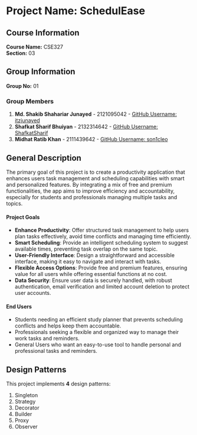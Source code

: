 # Project Name: SchedulEase

## Course Information
**Course Name:** CSE327  
**Section:** 03

## Group Information
**Group No:** 01

### Group Members
1. **Md. Shakib Shahariar Junayed** - 2121095042 - [GitHub Username: itzjunayed](https://github.com/itzjunayed)
2. **Shafkat Sharif Bhuiyan** - 2132314642 - [GitHub Username: ShafkatSharif](https://github.com/ShafkatSharif)
3. **Midhat Ratib Khan** - 2111439642 - [GitHub Username: son1cleo](https://github.com/son1cleo)

## General Description
The primary goal of this project is to create a productivity application that enhances users task management and scheduling capabilities with smart and personalized features. By integrating a mix of free and premium functionalities, the app aims to improve efficiency and accountability, especially for students and professionals managing multiple tasks and topics.

#### Project Goals
- **Enhance Productivity**: Offer structured task management to help users plan tasks effectively, avoid time conflicts and managing time efficiently.
- **Smart Scheduling**: Provide an intelligent scheduling system to suggest available times, preventing task overlap on the same topic.
- **User-Friendly Interface**: Design a straightforward and accessible interface, making it easy to navigate and interact with tasks.
- **Flexible Access Options**: Provide free and premium features, ensuring value for all users while offering essential functions at no cost.
- **Data Security**: Ensure user data is securely handled, with robust authentication, email verification and limited account deletion to protect user accounts.

#### End Users
- Students needing an efficient study planner that prevents scheduling conflicts and helps keep them accountable.
- Professionals seeking a flexible and organized way to manage their work tasks and reminders.
- General Users who want an easy-to-use tool to handle personal and professional tasks and reminders.

## Design Patterns
This project implements **4** design patterns:
1. Singleton
2. Strategy
3. Decorator
4. Builder
5. Proxy
6. Observer